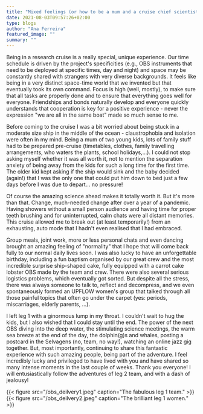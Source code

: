 ```yaml
---
title: "Mixed feelings (or how to be a mum and a cruise chief scientist for the first time)"
date: 2021-08-03T09:57:26+02:00
type: blogs
author: "Ana Ferreira"
featured_image: ""
summary: ""
---
```


Being in a research cruise is a really special, unique experience. Our time schedule is driven by the project's specificities (e.g., OBS instruments that need to be deployed at specific times, day and night) and space may be constantly shared with strangers with very diverse backgrounds. It feels like being in a very distinct space-time world that we invented but that eventually took its own command. Focus is high (well, mostly), to make sure that all tasks are properly done and to ensure that everything goes well for everyone. Friendships and bonds naturally develop and everyone quickly understands that cooperation is key for a positive experience - never the expression "we are all in the same boat" made so much sense to me.

Before coming to the cruise I was a bit worried about being stuck in a moderate size ship in the middle of the ocean - claustrophobia and isolation were often in my mind. Being a mum of two young kids, lots of family stuff had to be prepared pre-cruise (timetables, clothes, family travelling arrangements, who waters the plants, school holidays,...). I could not stop asking myself whether it was all worth it, not to mention the separation anxiety of being away from the kids for such a long time for the first time. The older kid kept asking if the ship would sink and the baby decided (again!) that I was the only one that could put him down to bed just a few days before I was due to depart... no pressure!

Of course the amazing science ahead makes it totally worth it. But it's more than that. Change, much-needed change after over a year of a pandemic. Having showers without a small person audience and having time for proper teeth brushing and for uninterrupted, calm chats were all distant memories. This cruise allowed me to break out (at least temporarily!) from an exhausting, auto mode that I hadn't even realised that I had embraced.

Group meals, joint work, more or less personal chats and even dancing brought an amazing feeling of "normality" that I hope that will come back fully to our normal daily lives soon. I was also lucky to have an unforgettable birthday, including a fun baptism organised by our great crew and the most incredible surprise ship-shaped cake, fully equipped with a carrot cake lobster OBS made by the team and crew. There were also several serious logistics problems, which eventually got sorted. But despite all the stress, there was always someone to talk to, reflect and decompress, and we even spontaneously formed an UPFLOW women's group that talked through all those painful topics that often go under the carpet (yes: periods, miscarriages, elderly parents, ...).

I left leg 1 with a ginormous lump in my throat. I couldn't wait to hug the kids, but I also wished that I could stay until the end. The power of the next OBS diving into the deep water, the stimulating science meetings, the warm sea breeze at the end of the day, the dolphin(g)s and whales, posting a postcard in the Selvagens (no, team, no way!), watching an online jazz gig together. But, most importantly, continuing to share this fantastic experience with such amazing people, being part of the adventure. I feel incredibly lucky and privileged to have lived with you and have shared so many intense moments in the last couple of weeks. Thank you everyone! I will entusiastically follow the adventures of leg 2 team, and with a dash of jealousy!

{{< figure src="/obs_deilvery1.jpeg" caption="The fabulous leg 1 team." >}}
{{< figure src="/obs_deilvery2.jpeg" caption="The brilliant leg 1 women." >}}

